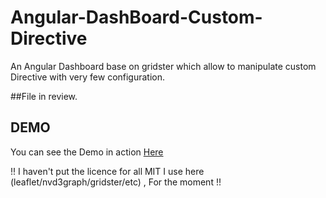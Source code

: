 # Angular-DashBoard-Custom-Directive
An Angular Dashboard base on gridster which allow to manipulate custom Directive with very few configuration.

##File in review.

<!--Add gridster for Angular to your project -> https://github.com/ManifestWebDesign/angular-gridster     --> 

## DEMO 
You can see the Demo in action <a href="http://ss-bb.github.io/Angular-DashBoard-Custom-Directive">Here</a>

!! I haven't put the licence for all MIT I use here (leaflet/nvd3graph/gridster/etc)  , For the moment !!

